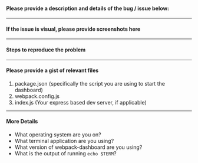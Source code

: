 #### Please provide a description and details of the bug / issue below:

---

#### If the issue is visual, please provide screenshots here

---

#### Steps to reproduce the problem

---

#### Please provide a gist of relevant files

1. package.json (specifically the script you are using to start the dashboard)
2. webpack.config.js
3. index.js (Your express based dev server, if applicable)

---

#### More Details

- What operating system are you on?
- What terminal application are you using?
- What version of webpack-dashboard are you using?
- What is the output of running `echo $TERM`?
